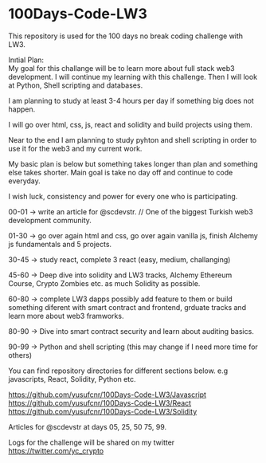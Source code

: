 # 100Days-Code-LW3
This repository is used for the 100 days no break coding challenge with LW3.  

Inıtial Plan:  
My goal for this challange will be to learn more about full stack web3 development. I will continue my learning with this challenge.  Then I will look at Python, Shell scripting and databases.  
  
I am planning to study at least 3-4 hours per day if something big does not happen.  
  
I will go over html, css, js, react and solidity and build projects using them.  
  
Near to the end I am planning to study pyhton and shell scripting in order to use it for the web3 and my current work.  

My basic plan is below but something takes longer than plan and something else takes shorter. Main goal is take no day off and continue to code everyday. 
  
I wish luck, consistency and power for every one who is participating.  

00-01 -> write an article for @scdevstr. // One of the biggest Turkish web3 development community.  

01-30 -> go over again html and css, go over again vanilla js, finish Alchemy js fundamentals and 5 projects.  
  
30-45 -> study react, complete 3 react (easy, medium, challanging)  
  
45-60 -> Deep dive into solidity and LW3 tracks, Alchemy Ethereum Course, Crypto Zombies etc. as much Solidity as possible.  
  
60-80 -> complete LW3 dapps possibly add feature to them or build something diferent with smart contract and frontend, grduate tracks and learn more about web3 framworks.  
  
80-90 -> Dive into smart contract security and learn about auditing basics.  
  
90-99 -> Python and shell scripting (this may change if I need more time for others)  
  
You can find repository directories for different sections below. e.g javascripts, React, Solidity, Python etc.  

https://github.com/yusufcnr/100Days-Code-LW3/Javascript  
https://github.com/yusufcnr/100Days-Code-LW3/React  
https://github.com/yusufcnr/100Days-Code-LW3/Solidity  
  
Articles for @scdevstr at days 05, 25, 50 75, 99.

Logs for the challenge will be shared on my twitter https://twitter.com/yc_crypto
